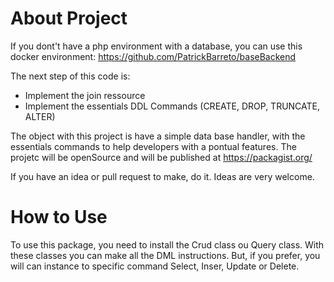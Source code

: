 # About Project
If you dont't have a php environment with a database, you can use this docker environment: 
https://github.com/PatrickBarreto/baseBackend

The next step of this code is:
- Implement the join ressource
- Implement the essentials DDL Commands (CREATE, DROP, TRUNCATE, ALTER)

The object with this project is have a simple data base handler, with the essentials commands to help developers with a pontual features. 
The projetc will be openSource and will be published at https://packagist.org/

If you have an idea or pull request to make, do it. Ideas are very welcome.


# How to Use
To use this package, you need to install the Crud class ou Query class. With these classes you can make all the DML instructions.
But, if you prefer, you will can instance to specific command Select, Inser, Update or Delete.
